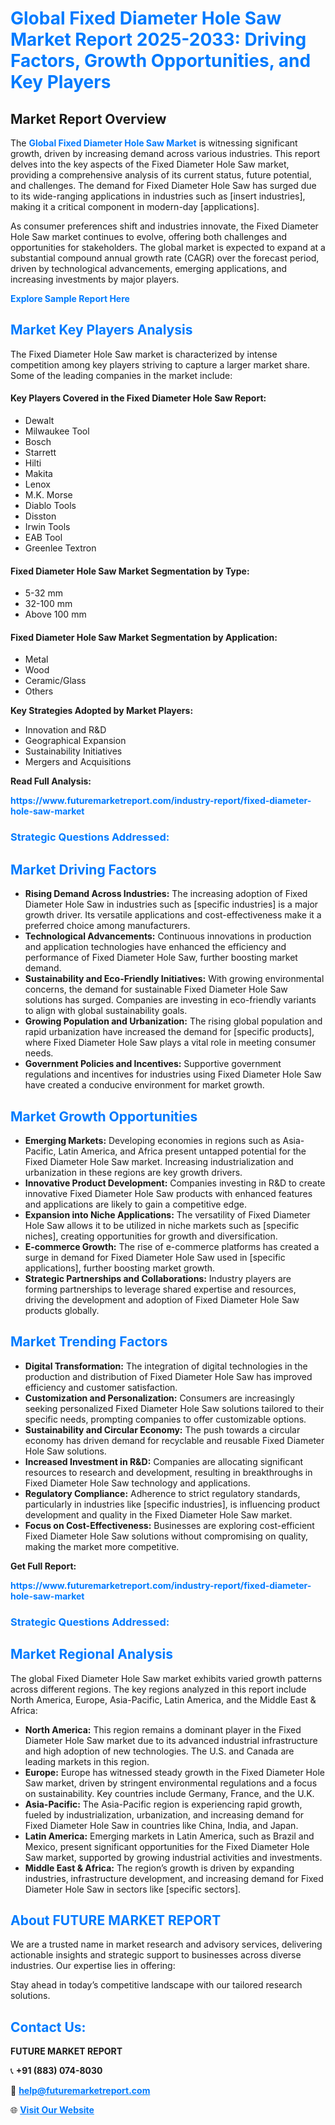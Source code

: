 <h1 style="color: #007BFF;">Global Fixed Diameter Hole Saw Market Report 2025-2033: Driving Factors, Growth Opportunities, and Key Players</h1>

<section id="overview">
<h2>Market Report Overview</h2>
<p>The <a href="https://www.futuremarketreport.com/industry-report/fixed-diameter-hole-saw-market" style="color: #007BFF; text-decoration: none;"><strong>Global Fixed Diameter Hole Saw Market</strong></a> is witnessing significant growth, driven by increasing demand across various industries. This report delves into the key aspects of the Fixed Diameter Hole Saw market, providing a comprehensive analysis of its current status, future potential, and challenges. The demand for Fixed Diameter Hole Saw has surged due to its wide-ranging applications in industries such as [insert industries], making it a critical component in modern-day [applications].</p>
<p>As consumer preferences shift and industries innovate, the Fixed Diameter Hole Saw market continues to evolve, offering both challenges and opportunities for stakeholders. The global market is expected to expand at a substantial compound annual growth rate (CAGR) over the forecast period, driven by technological advancements, emerging applications, and increasing investments by major players.</p>
</section>

<section id="overview">
<p><a href="https://www.futuremarketreport.com/request-sample/reportId=40533" style="color: #007BFF; text-decoration: none;"><strong>Explore Sample Report Here</strong></a></p>
</section>

<section id="key-players">
<h2 style="color: #007BFF;">Market Key Players Analysis</h2>
<p>The Fixed Diameter Hole Saw market is characterized by intense competition among key players striving to capture a larger market share. Some of the leading companies in the market include:</p>
<h4>Key Players Covered in the Fixed Diameter Hole Saw Report:</h4>
<ul><li>Dewalt</li><li>Milwaukee Tool</li><li>Bosch</li><li>Starrett</li><li>Hilti</li><li>Makita</li><li>Lenox</li><li>M.K. Morse</li><li>Diablo Tools</li><li>Disston</li><li>Irwin Tools</li><li>EAB Tool</li><li>Greenlee Textron</li></ul>
<h4>Fixed Diameter Hole Saw Market Segmentation by Type:</h4>
<ul><li>5-32 mm</li><li>32-100 mm</li><li>Above 100 mm</li></ul>

<h4>Fixed Diameter Hole Saw Market Segmentation by Application:</h4>
<ul><li>Metal</li><li>Wood</li><li>Ceramic/Glass</li><li>Others</li></ul>
<p><strong>Key Strategies Adopted by Market Players:</strong></p>
<ul>
<li>Innovation and R&D</li>
<li>Geographical Expansion</li>
<li>Sustainability Initiatives</li>
<li>Mergers and Acquisitions</li>
</ul>
</section>

<section>
<p><strong>Read Full Analysis: </strong></p><a href="https://www.futuremarketreport.com/industry-report/fixed-diameter-hole-saw-market" style="color: #007BFF; text-decoration: none;"><strong>https://www.futuremarketreport.com/industry-report/fixed-diameter-hole-saw-market</strong></a>
<h3 style="color: #007BFF;">Strategic Questions Addressed:</h3>
</section>

<section id="driving-factors">
<h2 style="color: #007BFF;">Market Driving Factors</h2>
<ul>
<li><strong>Rising Demand Across Industries:</strong> The increasing adoption of Fixed Diameter Hole Saw in industries such as [specific industries] is a major growth driver. Its versatile applications and cost-effectiveness make it a preferred choice among manufacturers.</li>
<li><strong>Technological Advancements:</strong> Continuous innovations in production and application technologies have enhanced the efficiency and performance of Fixed Diameter Hole Saw, further boosting market demand.</li>
<li><strong>Sustainability and Eco-Friendly Initiatives:</strong> With growing environmental concerns, the demand for sustainable Fixed Diameter Hole Saw solutions has surged. Companies are investing in eco-friendly variants to align with global sustainability goals.</li>
<li><strong>Growing Population and Urbanization:</strong> The rising global population and rapid urbanization have increased the demand for [specific products], where Fixed Diameter Hole Saw plays a vital role in meeting consumer needs.</li>
<li><strong>Government Policies and Incentives:</strong> Supportive government regulations and incentives for industries using Fixed Diameter Hole Saw have created a conducive environment for market growth.</li>
</ul>
</section>

<section id="growth-opportunities">
<h2 style="color: #007BFF;">Market Growth Opportunities</h2>
<ul>
<li><strong>Emerging Markets:</strong> Developing economies in regions such as Asia-Pacific, Latin America, and Africa present untapped potential for the Fixed Diameter Hole Saw market. Increasing industrialization and urbanization in these regions are key growth drivers.</li>
<li><strong>Innovative Product Development:</strong> Companies investing in R&D to create innovative Fixed Diameter Hole Saw products with enhanced features and applications are likely to gain a competitive edge.</li>
<li><strong>Expansion into Niche Applications:</strong> The versatility of Fixed Diameter Hole Saw allows it to be utilized in niche markets such as [specific niches], creating opportunities for growth and diversification.</li>
<li><strong>E-commerce Growth:</strong> The rise of e-commerce platforms has created a surge in demand for Fixed Diameter Hole Saw used in [specific applications], further boosting market growth.</li>
<li><strong>Strategic Partnerships and Collaborations:</strong> Industry players are forming partnerships to leverage shared expertise and resources, driving the development and adoption of Fixed Diameter Hole Saw products globally.</li>
</ul>
</section>

<section id="trending-factors">
<h2 style="color: #007BFF;">Market Trending Factors</h2>
<ul>
<li><strong>Digital Transformation:</strong> The integration of digital technologies in the production and distribution of Fixed Diameter Hole Saw has improved efficiency and customer satisfaction.</li>
<li><strong>Customization and Personalization:</strong> Consumers are increasingly seeking personalized Fixed Diameter Hole Saw solutions tailored to their specific needs, prompting companies to offer customizable options.</li>
<li><strong>Sustainability and Circular Economy:</strong> The push towards a circular economy has driven demand for recyclable and reusable Fixed Diameter Hole Saw solutions.</li>
<li><strong>Increased Investment in R&D:</strong> Companies are allocating significant resources to research and development, resulting in breakthroughs in Fixed Diameter Hole Saw technology and applications.</li>
<li><strong>Regulatory Compliance:</strong> Adherence to strict regulatory standards, particularly in industries like [specific industries], is influencing product development and quality in the Fixed Diameter Hole Saw market.</li>
<li><strong>Focus on Cost-Effectiveness:</strong> Businesses are exploring cost-efficient Fixed Diameter Hole Saw solutions without compromising on quality, making the market more competitive.</li>
</ul>
</section>

<section>
<p><strong>Get Full Report: </strong></p><a href="https://www.futuremarketreport.com/industry-report/fixed-diameter-hole-saw-market" style="color: #007BFF; text-decoration: none;"><strong>https://www.futuremarketreport.com/industry-report/fixed-diameter-hole-saw-market</strong></a>
<h3 style="color: #007BFF;">Strategic Questions Addressed:</h3>
</section>


<section id="regional-analysis">
<h2 style="color: #007BFF;">Market Regional Analysis</h2>
<p>The global Fixed Diameter Hole Saw market exhibits varied growth patterns across different regions. The key regions analyzed in this report include North America, Europe, Asia-Pacific, Latin America, and the Middle East & Africa:</p>
<ul>
<li><strong>North America:</strong> This region remains a dominant player in the Fixed Diameter Hole Saw market due to its advanced industrial infrastructure and high adoption of new technologies. The U.S. and Canada are leading markets in this region.</li>
<li><strong>Europe:</strong> Europe has witnessed steady growth in the Fixed Diameter Hole Saw market, driven by stringent environmental regulations and a focus on sustainability. Key countries include Germany, France, and the U.K.</li>
<li><strong>Asia-Pacific:</strong> The Asia-Pacific region is experiencing rapid growth, fueled by industrialization, urbanization, and increasing demand for Fixed Diameter Hole Saw in countries like China, India, and Japan.</li>
<li><strong>Latin America:</strong> Emerging markets in Latin America, such as Brazil and Mexico, present significant opportunities for the Fixed Diameter Hole Saw market, supported by growing industrial activities and investments.</li>
<li><strong>Middle East & Africa:</strong> The region’s growth is driven by expanding industries, infrastructure development, and increasing demand for Fixed Diameter Hole Saw in sectors like [specific sectors].</li>
</ul>
</section>

<footer>
<h2 style="color: #007BFF;">About FUTURE MARKET REPORT</h2>
<p>We are a trusted name in market research and advisory services, delivering actionable insights and strategic support to businesses across diverse industries. Our expertise lies in offering:</p>

<p>Stay ahead in today’s competitive landscape with our tailored research solutions.</p>

<h2 style="color: #007BFF;">Contact Us:</h2>
<p><strong>FUTURE MARKET REPORT</strong></p>
<p>📞 <strong>+91 (883) 074-8030</strong></p>
<p>📧 <strong><a href="mailto:help@futuremarketreport.com" style="color: #007BFF;">help@futuremarketreport.com</a></strong></p>
<p>🌐 <strong><a href="https://www.futuremarketreport.com/" style="color: #007BFF;">Visit Our Website</a></strong></p>
</footer>